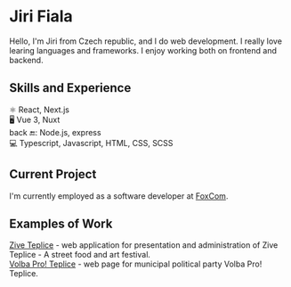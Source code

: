 # Jiri Fiala

Hello, I'm Jiri from Czech republic, and I do web development. I really love learing languages and frameworks. I enjoy working both on frontend and backend.

## Skills and Experience

⚛️ React, Next.js \
:desktop_computer: Vue 3, Nuxt \
back 🔚: Node.js, express \
💻 Typescript, Javascript, HTML, CSS, SCSS 


## Current Project

I'm currently employed as a software developer at [FoxCom](http://www.foxcom.eu/).

## Examples of Work

[Zive Teplice](https://www.ziveteplice.cz/) - web application for presentation and administration of Zive Teplice - A street food and art festival. \
[Volba Pro! Teplice](https://www.volbaproteplice.cz/) - web page for municipal political party Volba Pro! Teplice.


